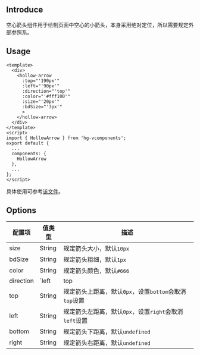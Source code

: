 ## Introduce
空心箭头组件用于绘制页面中空心的小箭头，本身采用绝对定位，所以需要规定外部参照系。

## Usage
```
<template>
  <div>
    <hollow-arrow
      :top="'190px'"
      :left="'90px'"
      :direction="'top'"
      :color="'#fff100'"
      :size="'20px'"
      :bdSize="'3px'"
      >
    </hollow-arrow>
  </div>
</template>
<script>
import { HollowArrow } from 'hg-vcomponents';
export default {
  ...
  components: {
    HollowArrow
  },
  ...
};
</script>
```
具体使用可参考[该文件](../../examples/arrows.vue)。

## Options
配置项 | 值类型 | 描述
--- | --- | ---
size | String | 规定箭头大小，默认`10px`
bdSize | String | 规定箭头粗细，默认`1px`
color | String | 规定箭头颜色，默认`#666`
direction | `left|top|right|bottom` | 规定箭头指向，默认`right`
top | String | 规定箭头上距离，默认`0px`，设置`bottom`会取消`top`设置
left | String | 规定箭头左距离，默认`0px`，设置`right`会取消`left`设置
bottom | String | 规定箭头下距离，默认`undefined`
right | String | 规定箭头右距离，默认`undefined`
